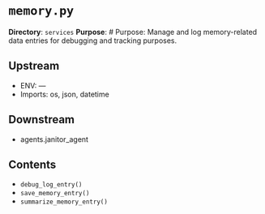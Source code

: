 # `memory.py`

**Directory**: `services`
**Purpose**: # Purpose: Manage and log memory-related data entries for debugging and tracking purposes.

## Upstream
- ENV: —
- Imports: os, json, datetime

## Downstream
- agents.janitor_agent

## Contents
- `debug_log_entry()`
- `save_memory_entry()`
- `summarize_memory_entry()`
